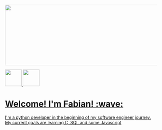 <!DOCTYPE html>
<head>
</head>

<body>

<img src="https://i.imgur.com/734zgrX.jpg" 
    width="1500" 
    height="200">

<a href="https://www.instagram.com/djawero/">
<img src="https://i.imgur.com/HOTmhiB.png"
    width="55" 
    height="55">
</a>

<a href="https://www.linkedin.com/in/fabian-moor-pucar-220519242/">
<img src="https://i.imgur.com/ppKiSpl.png"
    width="55"
    height="55"
</a>

<h1> Welcome! I'm Fabian! :wave:</h1>
<p1> I'm a python developer in the beginning of my software engineer
    journey. My current goals are learning C, SQL and some Javascript </p1>

